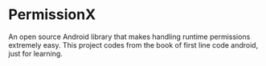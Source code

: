 # PermissionX
An open source Android library that makes handling runtime permissions extremely easy. This project codes from the book of first line code android, just for learning.
